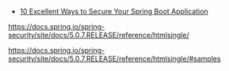 * [10 Excellent Ways to Secure Your Spring Boot Application](https://developer.okta.com/blog/2018/07/30/10-ways-to-secure-spring-boot)

https://docs.spring.io/spring-security/site/docs/5.0.7.RELEASE/reference/htmlsingle/

https://docs.spring.io/spring-security/site/docs/5.0.7.RELEASE/reference/htmlsingle/#samples
